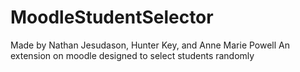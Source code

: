 # MoodleStudentSelector
Made by Nathan Jesudason, Hunter Key, and Anne Marie Powell
An extension on moodle designed to select students randomly

